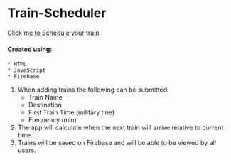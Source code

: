 # Train-Scheduler

[Click me to Schedule your train]()

#### Created using: 
    * HTML 
    * JavaScript 
    * Firebase

1. When adding trains the following can be submitted: 
    * Train Name
    * Destination
    * First Train Time (military tine)
    * Frequency (min)
2. The app will calculate when the next train will arrive relative to current time.
3. Trains will be saved on Firebase and will be able to be viewed by all users.
